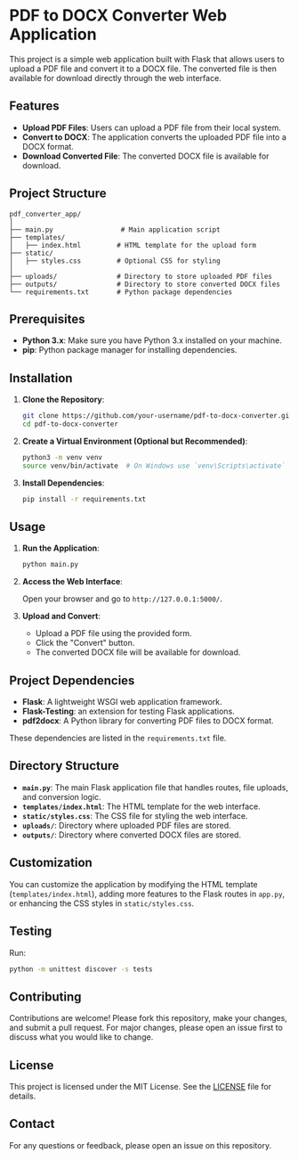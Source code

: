 # PDF to DOCX Converter Web Application

This project is a simple web application built with Flask that allows users to upload a PDF file and convert it to a DOCX file. The converted file is then available for download directly through the web interface.

## Features

- **Upload PDF Files**: Users can upload a PDF file from their local system.
- **Convert to DOCX**: The application converts the uploaded PDF file into a DOCX format.
- **Download Converted File**: The converted DOCX file is available for download.

## Project Structure

```
pdf_converter_app/
│
├── main.py                 # Main application script
├── templates/
│   ├── index.html         # HTML template for the upload form
├── static/
│   ├── styles.css         # Optional CSS for styling
│
├── uploads/               # Directory to store uploaded PDF files
├── outputs/               # Directory to store converted DOCX files
└── requirements.txt       # Python package dependencies
```

## Prerequisites

- **Python 3.x**: Make sure you have Python 3.x installed on your machine.
- **pip**: Python package manager for installing dependencies.

## Installation

1. **Clone the Repository**:

   ```bash
   git clone https://github.com/your-username/pdf-to-docx-converter.git
   cd pdf-to-docx-converter
   ```

2. **Create a Virtual Environment (Optional but Recommended)**:

   ```bash
   python3 -m venv venv
   source venv/bin/activate  # On Windows use `venv\Scripts\activate`
   ```

3. **Install Dependencies**:

   ```bash
   pip install -r requirements.txt
   ```

## Usage

1. **Run the Application**:

   ```bash
   python main.py
   ```

2. **Access the Web Interface**:

   Open your browser and go to `http://127.0.0.1:5000/`.

3. **Upload and Convert**:

   - Upload a PDF file using the provided form.
   - Click the "Convert" button.
   - The converted DOCX file will be available for download.

## Project Dependencies

- **Flask**: A lightweight WSGI web application framework.
- **Flask-Testing**: an extension for testing Flask applications.
- **pdf2docx**: A Python library for converting PDF files to DOCX format.

These dependencies are listed in the `requirements.txt` file.

## Directory Structure

- **`main.py`**: The main Flask application file that handles routes, file uploads, and conversion logic.
- **`templates/index.html`**: The HTML template for the web interface.
- **`static/styles.css`**: The CSS file for styling the web interface.
- **`uploads/`**: Directory where uploaded PDF files are stored.
- **`outputs/`**: Directory where converted DOCX files are stored.

## Customization

You can customize the application by modifying the HTML template (`templates/index.html`), adding more features to the Flask routes in `app.py`, or enhancing the CSS styles in `static/styles.css`.

## Testing
Run:
   ```bash
   python -m unittest discover -s tests
   ```

## Contributing

Contributions are welcome! Please fork this repository, make your changes, and submit a pull request. For major changes, please open an issue first to discuss what you would like to change.

## License

This project is licensed under the MIT License. See the [LICENSE](LICENSE) file for details.

## Contact

For any questions or feedback, please open an issue on this repository.
